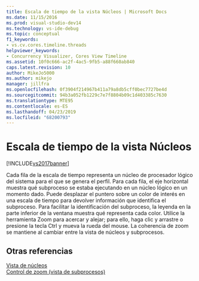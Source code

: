 ```yaml
---
title: Escala de tiempo de la vista Núcleos | Microsoft Docs
ms.date: 11/15/2016
ms.prod: visual-studio-dev14
ms.technology: vs-ide-debug
ms.topic: conceptual
f1_keywords:
- vs.cv.cores.timeline.threads
helpviewer_keywords:
- Concurrency Visualizer, Cores View Timeline
ms.assetid: 10f0c666-ac2f-4ac5-9fb5-a88f660ab840
caps.latest.revision: 10
author: MikeJo5000
ms.author: mikejo
manager: jillfra
ms.openlocfilehash: 0f3904f214967b411a79a8db5cff0bec7727be4d
ms.sourcegitcommit: 94b3a052fb1229c7e7f8804b09c1d403385c7630
ms.translationtype: MTE95
ms.contentlocale: es-ES
ms.lasthandoff: 04/23/2019
ms.locfileid: "68200793"
---
```

# <a name="cores-view-timeline"></a>Escala de tiempo de la vista Núcleos
[!INCLUDE[vs2017banner](../includes/vs2017banner.md)]

Cada fila de la escala de tiempo representa un núcleo de procesador lógico del sistema para el que se genera el perfil. Para cada fila, el eje horizontal muestra qué subproceso se estaba ejecutando en un núcleo lógico en un momento dado. Puede desplazar el puntero sobre un color de interés en una escala de tiempo para devolver información que identifica el subproceso. Para facilitar la identificación del subproceso, la leyenda en la parte inferior de la ventana muestra qué representa cada color. Utilice la herramienta Zoom para acercar y alejar; para ello, haga clic y arrastre o presione la tecla Ctrl y mueva la rueda del mouse. La coherencia de zoom se mantiene al cambiar entre la vista de núcleos y subprocesos.  
  
## <a name="see-also"></a>Otras referencias  
 [Vista de núcleos](../profiling/cores-view.md)   
 [Control de zoom (vista de subprocesos)](../profiling/zoom-control-threads-view.md)

